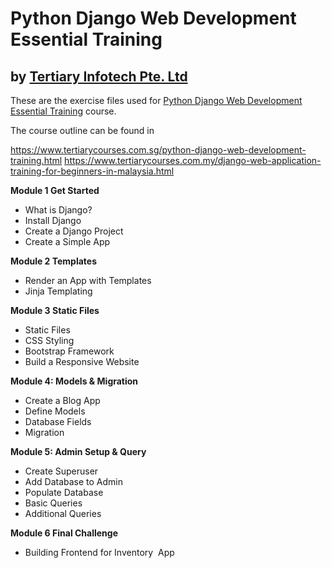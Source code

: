# Python Django Web Development Essential Training
## by [Tertiary Infotech Pte. Ltd](https://www.tertiarycourses.com.sg/)

These are the exercise files used for [Python Django Web Development Essential Training](https://www.tertiarycourses.com.sg/python-django-web-development-training.html) course. 

The course outline can be found in 

https://www.tertiarycourses.com.sg/python-django-web-development-training.html
https://www.tertiarycourses.com.my/django-web-application-training-for-beginners-in-malaysia.html

<p><strong>Module 1 Get Started</strong></p>
<ul>
<li>What is Django?</li>
<li>Install Django</li>
<li>Create a Django Project</li>
<li>Create a Simple App</li>
</ul>
<p><strong>Module 2 Templates</strong></p>
<ul>
<li>Render an App with Templates</li>
<li>Jinja Templating</li>
</ul>
<p><strong>Module 3 Static Files</strong></p>
<ul>
<li>Static Files</li>
<li>CSS Styling</li>
<li>Bootstrap Framework</li>
<li>Build a Responsive Website</li>
</ul>
<p><strong>Module 4: Models &amp; Migration</strong></p>
<ul>
<li>Create a Blog App</li>
<li>Define Models</li>
<li>Database Fields</li>
<li>Migration</li>
</ul>
<p><strong>Module 5: Admin Setup &amp; Query</strong></p>
<ul>
<li>Create Superuser</li>
<li>Add Database to Admin</li>
<li>Populate Database</li>
<li>Basic Queries</li>
<li>Additional Queries</li>
</ul>
<p><strong>Module 6 Final Challenge</strong></p>
<ul>
<li>Building Frontend for Inventory &nbsp;App</li>
</ul>
